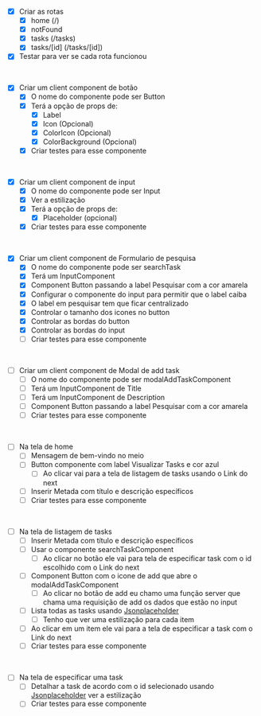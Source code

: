 - [x] Criar as rotas
    - [x] home (/)
    - [x] notFound
    - [x] tasks (/tasks)
    - [x] tasks/[id] (/tasks/[id])
- [x] Testar para ver se cada rota funcionou
<br/>

- [x] Criar um client component de botão
    - [x] O nome do componente pode ser Button
    - [x] Terá a opção de props de:
        - [x] Label 
        - [x] Icon (Opcional)
        - [x] ColorIcon (Opcional)
        - [x] ColorBackground (Opcional)
    - [x] Criar testes para esse componente
<br/>

- [x] Criar um client component de input
    - [x] O nome do componente pode ser Input
    - [x] Ver a estilização
    - [x] Terá a opção de props de:
        - [x] Placeholder (opcional)
    - [x] Criar testes para esse componente

<br/>

- [x] Criar um client component de Formulario de pesquisa
    - [x] O nome do componente pode ser searchTask
    - [x] Terá um InputComponent
    - [x] Component Button passando a label Pesquisar com a cor amarela
    - [x] Configurar o componente do input para permitir que o label caiba
    - [x] O label em pesquisar tem que ficar centralizado
    - [x] Controlar o tamanho dos icones no button
    - [x] Controlar as bordas do button
    - [x] Controlar as bordas do input
    - [ ] Criar testes para esse componente

<br/>

- [ ] Criar um client component de Modal de add task
    - [ ] O nome do componente pode ser modalAddTaskComponent
    - [ ] Terá um InputComponent de Title
    - [ ] Terá um InputComponent de Description
    - [ ] Component Button passando a label Pesquisar com a cor amarela
    - [ ] Criar testes para esse componente

<br/>

- [ ] Na tela de home
    - [ ] Mensagem de bem-vindo no meio
    - [ ] Button componente com label Visualizar Tasks e cor azul
        - [ ] Ao clicar vai para a tela de listagem de tasks usando o Link do next 
    - [ ] Inserir Metada com título e descrição específicos
    - [ ] Criar testes para esse componente

<br/>

- [ ] Na tela de listagem de tasks
    - [ ] Inserir Metada com título e descrição específicos
    - [ ] Usar o componente searchTaskComponent
        - [ ] Ao clicar no botão ele vai para  tela de especificar task com o id escolhido com o Link do next
    - [ ] Component Button com o icone de add que abre o modalAddTaskComponent
        - [ ] Ao clicar no botão de add eu chamo uma função server que chama uma requisição de add os dados que estão no input 
    - [ ] Lista todas as tasks usando [Jsonplaceholder](https://jsonplaceholder.typicode.com/)
        - [ ] Tenho que ver uma estilização para cada item
    - [ ] Ao clicar em um item ele vai para a tela de especificar a task com o Link do next
    - [ ] Criar testes para esse componente

<br/>

- [ ] Na tela de especificar uma task
    - [ ] Detalhar a task de acordo com o id selecionado usando [Jsonplaceholder](https://jsonplaceholder.typicode.com/) ver a estilização
    - [ ] Criar testes para esse componente
